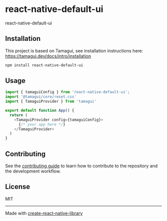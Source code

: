 # react-native-default-ui

react-native-default-ui

## Installation
This project is based on Tamagui, see installation instructions here: https://tamagui.dev/docs/intro/installation

```sh
npm install react-native-default-ui
```

## Usage

```js
import { tamaguiConfig } from 'react-native-default-ui';
import '@tamagui/core/reset.css'
import { TamaguiProvider } from 'tamagui'

export default function App() {
  return (
    <TamaguiProvider config={tamaguiConfig}>
      {/* your app here */}
    </TamaguiProvider>
  )
}
```

## Contributing

See the [contributing guide](CONTRIBUTING.md) to learn how to contribute to the repository and the development workflow.

## License

MIT

---

Made with [create-react-native-library](https://github.com/callstack/react-native-builder-bob)
